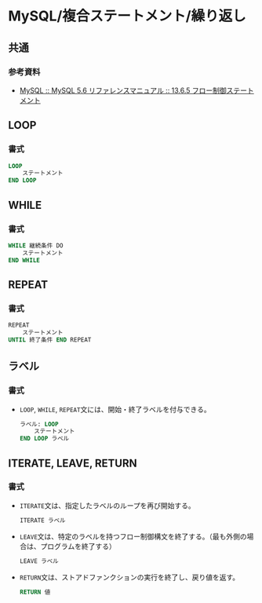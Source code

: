 # MySQL/複合ステートメント/繰り返し

## 共通

### 参考資料

- [MySQL :: MySQL 5.6 リファレンスマニュアル :: 13.6.5 フロー制御ステートメント](https://dev.mysql.com/doc/refman/5.6/ja/flow-control-statements.html)

## LOOP

### 書式

```sql
LOOP
    ステートメント
END LOOP
```

## WHILE

### 書式

```sql
WHILE 継続条件 DO
    ステートメント
END WHILE
```

## REPEAT

### 書式

```sql
REPEAT
    ステートメント
UNTIL 終了条件 END REPEAT
```

## ラベル

### 書式

- `LOOP`, `WHILE`, `REPEAT`文には、開始・終了ラベルを付与できる。

  ```sql
  ラベル: LOOP
      ステートメント
  END LOOP ラベル
  ```

## ITERATE, LEAVE, RETURN

### 書式

- `ITERATE`文は、指定したラベルのループを再び開始する。

  ```sql
  ITERATE ラベル
  ```

- `LEAVE`文は、特定のラベルを持つフロー制御構文を終了する。（最も外側の場合は、プログラムを終了する）

  ```sql
  LEAVE ラベル
  ```

- `RETURN`文は、ストアドファンクションの実行を終了し、戻り値を返す。

  ```sql
  RETURN 値
  ```
